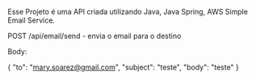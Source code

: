 Esse Projeto é uma API criada utilizando Java, Java Spring, AWS Simple Email Service.

POST /api/email/send - envia o email para o destino

Body:

{
  "to": "mary.soarez@gmail.com",
  "subject": "teste",
  "body": "teste"
}
